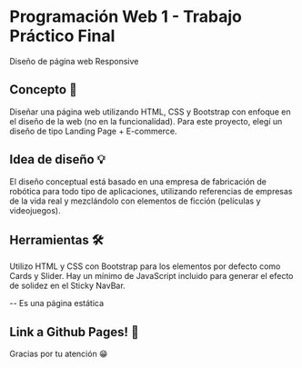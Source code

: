 # Programación Web 1 - Trabajo Práctico Final 
Diseño de página web Responsive

## Concepto 🧩
Diseñar una página web utilizando HTML, CSS y Bootstrap con enfoque en el diseño de la web (no en la funcionalidad). 
Para este proyecto, elegí un diseño de tipo Landing Page + E-commerce. 

## Idea de diseño 💡
El diseño conceptual está basado en una empresa de fabricación de robótica para todo tipo de aplicaciones, 
utilizando referencias de empresas de la vida real y mezclándolo con elementos de ficción (películas y videojuegos). 

## Herramientas 🛠️
Utilizo HTML y CSS con Bootstrap para los elementos por defecto como Cards y Slider. 
Hay un mínimo de JavaScript incluido para generar el efecto de solidez en el Sticky NavBar. 




-- Es una página estática

## Link a Github Pages! 🔗



Gracias por tu atención 😁
